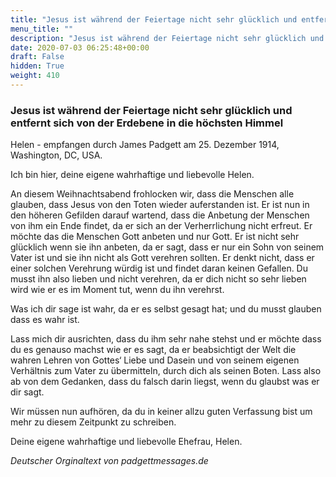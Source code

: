 ```yaml
---
title: "Jesus ist während der Feiertage nicht sehr glücklich und entfernt sich von der Erdebene in die höchsten Himmel"
menu_title: ""
description: "Jesus ist während der Feiertage nicht sehr glücklich und entfernt sich von der Erdebene in die höchsten Himmel"
date: 2020-07-03 06:25:48+00:00
draft: False
hidden: True
weight: 410
---
```

### Jesus ist während der Feiertage nicht sehr glücklich und entfernt sich von der Erdebene in die höchsten Himmel

Helen - empfangen durch James Padgett am 25. Dezember 1914, Washington, DC, USA.

Ich bin hier, deine eigene wahrhaftige und liebevolle Helen.

An diesem Weihnachtsabend frohlocken wir, dass die Menschen alle glauben, dass Jesus von den Toten wieder auferstanden ist. Er ist nun in den höheren Gefilden darauf wartend, dass die Anbetung der Menschen von ihm ein Ende findet, da er sich an der Verherrlichung nicht erfreut. Er möchte das die Menschen Gott anbeten und nur Gott. Er ist nicht sehr glücklich wenn sie ihn anbeten, da er sagt, dass er nur ein Sohn von seinem Vater ist und sie ihn nicht als Gott verehren sollten. Er denkt nicht, dass er einer solchen Verehrung würdig ist und findet daran keinen Gefallen. Du musst ihn also lieben und nicht verehren, da er dich nicht so sehr lieben wird wie er es im Moment tut, wenn du ihn verehrst.

Was ich dir sage ist wahr, da er es selbst gesagt hat; und du musst glauben dass es wahr ist.

Lass mich dir ausrichten, dass du ihm sehr nahe stehst und er möchte dass du es genauso machst wie er es sagt, da er beabsichtigt der Welt die wahren Lehren von Gottes‘ Liebe und Dasein und von seinem eigenen Verhältnis zum Vater zu übermitteln, durch dich als seinen Boten. Lass also ab von dem Gedanken, dass du falsch darin liegst, wenn du glaubst was er dir sagt.

Wir müssen nun aufhören, da du in keiner allzu guten Verfassung bist um mehr zu diesem Zeitpunkt zu schreiben.

Deine eigene wahrhaftige und liebevolle Ehefrau, Helen.

*Deutscher Orginaltext von padgettmessages.de*
